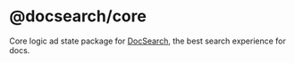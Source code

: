 # @docsearch/core

Core logic ad state package for [DocSearch](http://docsearch.algolia.com/), the best search experience for docs.

